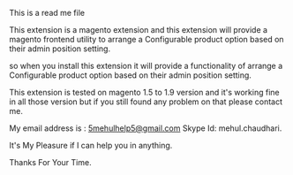 This is a read me file

This extension is a magento extension and this extension will provide a magento frontend utility to arrange a Configurable product option based on their admin position setting.

so when you install this extension it will provide a functionality of arrange a Configurable product option based on their admin position setting.

This extension is tested on magento 1.5 to 1.9 version and it's working fine in all those version but if you still found any problem on that please contact me.

My email address is : 5mehulhelp5@gmail.com
Skype Id: mehul.chaudhari.

It's My Pleasure if I can help you in anything.

Thanks For Your Time.
